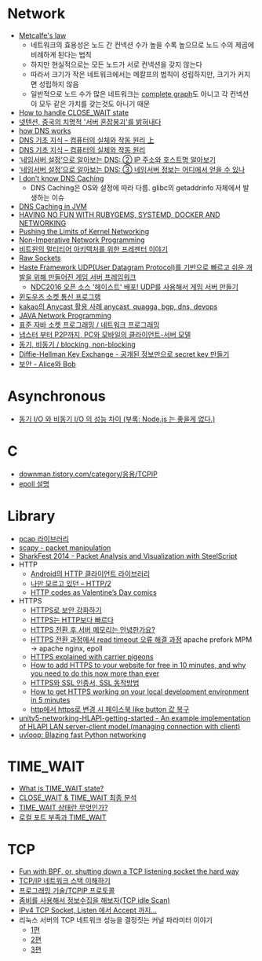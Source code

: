 Network
=======
* [Metcalfe's law](https://en.wikipedia.org/wiki/Metcalfe%27s_law)
  * 네트워크의 효용성은 노드 간 컨넥션 수가 높을 수록 높으므로 노드 수의 제곱에 비례하게 된다는 법칙
  * 하지만 현실적으로는 모든 노드가 서로 컨넥션을 갖지 않는다
  * 따라서 크기가 작은 네트워크에서는 메칼프의 법칙이 성립하지만, 크기가 커지면 성립하지 않음
  * 일반적으로 노드 수가 많은 네트워크는 [complete graph](https://en.wikipedia.org/wiki/Complete_graph)도 아니고 각 컨넥션이 모두 같은 가치를 갖는것도 아니기 때문
* [How to handle CLOSE_WAIT state](http://docs.likejazz.com/close-wait/)
* [넷텐션, 중국의 치명적 '서버 혼잡붕괴'를 밝혀내다](http://m.khgames.co.kr/news/articleView.html?idxno=81843)
* [how DNS works](https://howdns.works/)
* [DNS 기초 지식 – 컴퓨터의 실체와 작동 원리 上](http://library.gabia.com/contents/domain/3979)
* [DNS 기초 지식 – 컴퓨터의 실체와 작동 원리 ](http://library.gabia.com/contents/domain/3985)
* [‘네임서버 설정’으로 알아보는 DNS: ② IP 주소와 호스트명 알아보기](http://library.gabia.com/contents/domain/4005)
* [‘네임서버 설정’으로 알아보는 DNS: ③ 네임서버 정보는 어디에서 얻을 수 있나](http://library.gabia.com/contents/domain/4009)
* [I don’t know DNS Caching](https://charsyam.wordpress.com/2017/12/22/%EC%9E%85-%EA%B0%9C%EB%B0%9C-i-dont-know-dns-caching/)
  * DNS Caching은 OS와 설정에 따라 다름. glibc의 getaddrinfo 자체에서 발생하는 이슈
* [DNS Caching in JVM](https://charsyam.wordpress.com/2017/12/27/%ec%9e%85-%ea%b0%9c%eb%b0%9c-dns-caching-in-jvm/)
* [HAVING NO FUN WITH RUBYGEMS, SYSTEMD, DOCKER AND NETWORKING](https://www.fedux.org/articles/2015/09/09/having-no-fun-with-rubygems-systemd-docker-and-networking.html)
* [Pushing the Limits of Kernel Networking](http://rhelblog.redhat.com/2015/09/29/pushing-the-limits-of-kernel-networking/)
* [Non-Imperative Network Programming](https://github.com/mirage/mirage-decks/blob/master/slides/strangeloop15/content.md)
* [비트윈의 멀티티어 아키텍처를 위한 프레젠터 이야기](http://engineering.vcnc.co.kr/2015/11/presenter-multitier-architecture/)
* [Raw Sockets](http://intra97.tistory.com/201)
* [Haste Framework UDP(User Datagram Protocol)를 기반으로 빠르고 쉬운 개발을 위해 만들어진 게임 서버 프레임워크](https://github.com/nhnent/haste.framework)
  * [NDC2016 오픈 소스 '헤이스트' 배포! UDP를 사용해서 게임 서버 만들기](http://www.inven.co.kr/webzine/news/?news=155627&vtype=pc)
* [윈도우즈 소켓 통신 프로그램](http://ehclub.co.kr/category/%ED%94%84%EB%A1%9C%EA%B7%B8%EB%9E%98%EB%B0%8D%20%EA%B8%B0%EC%88%A0/%EC%9C%88%EB%8F%84%EC%9A%B0%EC%A6%88%20%EC%86%8C%EC%BC%93%20%ED%86%B5%EC%8B%A0%20%ED%94%84%EB%A1%9C%EA%B7%B8%EB%9E%A8)
* [kakao의 Anycast 활용 사례 anycast, quagga, bgp, dns, devops](http://tech.kakao.com/2014/05/29/anycast/)
* [JAVA Network Programming](https://www.youtube.com/watch?v=HyZnrPjelsg)
* [표준 자바 소켓 프로그래밍 / 네트워크 프로그래밍](https://www.youtube.com/watch?v=_kUnut6zZE4)
* [냅스터 부터 P2P까지, PC와 모바일의 클라이언트-서버 모델](http://www.inven.co.kr/webzine/news/?news=164068)
* [동기, 비동기 / blocking, non-blocking](http://kineo2k.tistory.com/m/29)
* [Diffie-Hellman Key Exchange - 공개된 정보만으로 secret key 만들기](http://blog.seulgi.kim/2018/02/diffie-hellman-key-exchange.html)
* [보안 - Alice와 Bob](http://blog.seulgi.kim/2018/03/alice-and-bob_29.html)

# Asynchronous
* [동기 I/O 와 비동기 I/O 의 성능 차이 (부록: Node.js 는 좋을게 없다.)](http://hamait.tistory.com/839)

# C
* [downman.tistory.com/category/응용/TCPIP](http://downman.tistory.com/category/%EC%9D%91%EC%9A%A9/TCPIP)
* [epoll 설명](http://blueheartscabin.blogspot.com/2013/08/c-epoll.html)

# Library
* [pcap 라이브러리](http://ehclub.co.kr/category/%ED%94%84%EB%A1%9C%EA%B7%B8%EB%9E%98%EB%B0%8D%20%EA%B8%B0%EC%88%A0/pcap%20%EB%9D%BC%EC%9D%B4%EB%B8%8C%EB%9F%AC%EB%A6%AC)
* [scapy - packet manipulation](http://www.secdev.org/projects/scapy)
* [SharkFest 2014 - Packet Analysis and Visualization with SteelScript](https://support.riverbed.com/apis/steelscript/SharkFest2014.slides.html)
* HTTP
  * [Android의 HTTP 클라이언트 라이브러리](http://d2.naver.com/helloworld/377316)
  * [나만 모르고 있던 – HTTP/2](http://www.popit.kr/%EB%82%98%EB%A7%8C-%EB%AA%A8%EB%A5%B4%EA%B3%A0-%EC%9E%88%EB%8D%98-http2/)
  * [HTTP codes as Valentine’s Day comics](https://medium.com/@hanilim/http-codes-as-valentines-day-comics-8c03c805faa0)
* HTTPS
  * [HTTPS로 보안 강화하기](https://blog.outsider.ne.kr/1149)
  * [HTTPS는 HTTP보다 빠르다](https://b.ssut.me/https-is-faster-than-http/)
  * [HTTPS 전환 후 서버 메모리는 안녕한가요?](http://d2.naver.com/helloworld/8842776)
  * [HTTPS 전환 과정에서 read timeout 오류 해결 과정](http://d2.naver.com/helloworld/1469717) apache prefork MPM -> apache nginx, epoll
  * [HTTPS explained with carrier pigeons](https://medium.freecodecamp.org/https-explained-with-carrier-pigeons-7029d2193351)
  * [How to add HTTPS to your website for free in 10 minutes, and why you need to do this now more than ever](https://medium.freecodecamp.org/free-https-c051ca570324)
  * [HTTPS와 SSL 인증서, SSL 동작방법](https://wayhome25.github.io/cs/2018/03/11/ssl-https/)
  * [How to get HTTPS working on your local development environment in 5 minutes](https://medium.freecodecamp.org/how-to-get-https-working-on-your-local-development-environment-in-5-minutes-7af615770eec)
  * [http에서 https로 변경 시 페이스북 like button 값 복구](https://www.popit.kr/https-%EB%B3%80%EA%B2%BD%EC%8B%9C-%ED%8E%98%EC%9D%B4%EC%8A%A4%EB%B6%81-like-button-%EA%B0%92-%EB%B3%B5%EA%B5%AC/)
* [unity5-networking-HLAPI-getting-started - An example implementation of HLAPI LAN server-client model.(managing connection with client)](https://github.com/ifndefdeadmau5/unity5-networking-HLAPI-getting-started)
* [uvloop: Blazing fast Python networking](http://magic.io/blog/uvloop-blazing-fast-python-networking/)

# TIME_WAIT
* [What is TIME_WAIT state?](http://docs.likejazz.com/time-wait/)
* [CLOSE_WAIT & TIME_WAIT 최종 분석](http://tech.kakao.com/2016/04/21/tcp-closewait-timewait/)
* [TIME_WAIT 상태란 무엇인가?](http://docs.likejazz.com/time-wait/)
* [로컬 포트 부족과 TIME_WAIT](https://www.popit.kr/%EB%A1%9C%EC%BB%AC-%ED%8F%AC%ED%8A%B8-%EB%B6%80%EC%A1%B1%EA%B3%BC-time-wait/)

# TCP
* [Fun with BPF, or, shutting down a TCP listening socket the hard way](http://pythonsweetness.tumblr.com/post/125005930662/fun-with-bpf-or-shutting-down-a-tcp-listening)
* [TCP/IP 네트워크 스택 이해하기](http://d2.naver.com/helloworld/47667)
* [프로그래밍 기술/TCPIP 프로토콜](http://ehclub.co.kr/category/%ED%94%84%EB%A1%9C%EA%B7%B8%EB%9E%98%EB%B0%8D%20%EA%B8%B0%EC%88%A0/TCPIP%20%ED%94%84%EB%A1%9C%ED%86%A0%EC%BD%9C)
* [좀비를 사용해서 정보수집을 해보자(TCP idle Scan)](https://www.youtube.com/watch?v=2-lRPpnT-tc)
* [IPv4 TCP Socket, Listen 에서 Accept 까지…](https://charsyam.wordpress.com/2018/01/09/%ec%9e%85-%ea%b0%9c%eb%b0%9c-ipv4-tcp-socket-listen-%ec%97%90%ec%84%9c-accept-%ea%b9%8c%ec%a7%80/)
* 리눅스 서버의 TCP 네트워크 성능을 결정짓는 커널 파라미터 이야기
  * [1편](http://meetup.toast.com/posts/53)
  * [2편](http://meetup.toast.com/posts/54)
  * [3편](http://meetup.toast.com/posts/55)
